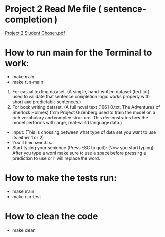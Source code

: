# Project 2 Read Me file ( sentence-completion )
[Project 2 Student Chosen.pdf](https://github.com/user-attachments/files/19523410/Project.2.Student.Chosen.pdf)


# How to run main for the Terminal to work: 
- make main
- make run-main
1.  For casual texting dataset. (A simple, hand-written dataset (text.txt) used to validate that sentence completion logic works properly with short and predictable sentences.)
2.  For book writing dataset. (A full novel text (1661-0.txt, The Adventures of Sherlock Holmes) from Project Gutenberg used to train the model on a rich vocabulary and complex structure. This demonstrates how the model performs with large, real-world language data.)
- Input: (This is chossing between what type of data set you want to use its either 1 or 2)
- You'll then see this:
- Start typing your sentence (Press ESC to quit): (Now you start typing)
 After you type a word make sure to use a space before pressing a prediction to use or it will replace the word.

# How to make the tests run: 
- make main
- make run-test

# How to clean the code
- make clean
